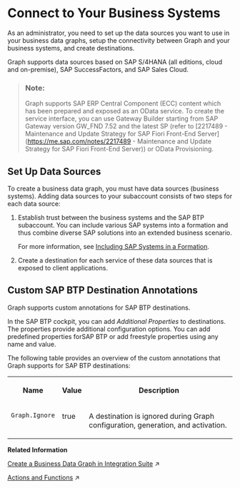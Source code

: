 <!-- copyea9b75c7dcfe4d2d91804cfdd8b77107 -->

# Connect to Your Business Systems

As an administrator, you need to set up the data sources you want to use in your business data graphs, setup the connectivity between Graph and your business systems, and create destinations.

Graph supports data sources based on SAP S/4HANA \(all editions, cloud and on-premise\), SAP SuccessFactors, and SAP Sales Cloud.

> ### Note:  
> Graph supports SAP ERP Central Component \(ECC\) content which has been prepared and exposed as an OData service. To create the service interface, you can use Gateway Builder starting from SAP Gateway version GW\_FND 7.52 and the latest SP \(refer to [2217489 - Maintenance and Update Strategy for SAP Fiori Front-End Server](https://me.sap.com/notes/2217489 - Maintenance and Update Strategy for SAP Fiori Front-End Server)\) or OData Provisioning.



<a name="copyea9b75c7dcfe4d2d91804cfdd8b77107__section_fnl_ds3_3yb"/>

## Set Up Data Sources

To create a business data graph, you must have data sources \(business systems\). Adding data sources to your subaccount consists of two steps for each data source:

1.  Establish trust between the business systems and the SAP BTP subaccount. You can include various SAP systems into a formation and thus combine diverse SAP solutions into an extended business scenario.

    For more information, see [Including SAP Systems in a Formation](https://help.sap.com/docs/BTP/65de2977205c403bbc107264b8eccf4b/68b04fa73aa740cb96ed380a85a4761a.html).

2.  Create a destination for each service of these data sources that is exposed to client applications.



<a name="copyea9b75c7dcfe4d2d91804cfdd8b77107__section_xqs_z32_5xb"/>

## Custom SAP BTP Destination Annotations

Graph supports custom annotations for SAP BTP destinations.

In the SAP BTP cockpit, you can add *Additional Properties* to destinations. The properties provide additional configuration options. You can add predefined properties forSAP BTP or add freestyle properties using any name and value.

The following table provides an overview of the custom annotations that Graph supports for SAP BTP destinations:


<table>
<tr>
<th valign="top">

**Name**

</th>
<th valign="top">

**Value**

</th>
<th valign="top">

**Description**

</th>
</tr>
<tr>
<td valign="top">

`Graph.Ignore` 

</td>
<td valign="top">

true

</td>
<td valign="top">

A destination is ignored during Graph configuration, generation, and activation.

</td>
</tr>
</table>

**Related Information**  


[Create a Business Data Graph in Integration Suite](https://help.sap.com/viewer/15e49174b4ed461e8d8b071ba13af3de/PROD/en-US/42daf3bfd4f04e60b8967d730c502670.html "As Tenant administrator in the SAP Integration Suite, you can create a new business data graph. You can also use an existing configuration file to create a business data graph.") :arrow_upper_right:

[Actions and Functions](https://help.sap.com/viewer/15e49174b4ed461e8d8b071ba13af3de/PROD/en-US/3572dfb79f30498d8bd4e5d356efee8c.html "Actions and functions provide a way to introduce server-side behaviors into the otherwise data-centric model. Graph mirrors actions and functions as provided by connected business systems.") :arrow_upper_right:

